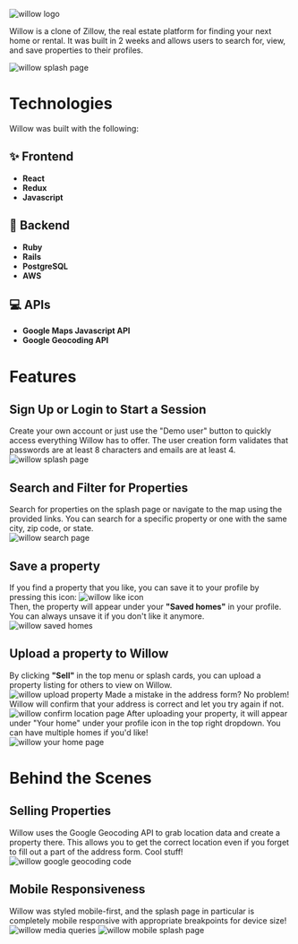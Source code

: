
![willow logo](https://i.imgur.com/CGTosdt.png)

Willow is a clone of Zillow, the real estate platform for finding your next home or rental. It was built in 2 weeks and allows users to search for, view, and save properties to their profiles.  

![willow splash page](https://i.imgur.com/WW1RCSj.jpeg)

# Technologies

Willow was built with the following:

## :sparkles: Frontend
* **React**
* **Redux**
* **Javascript**

## :wrench: Backend
* **Ruby**
* **Rails**
* **PostgreSQL**
* **AWS**

## :computer: APIs
* **Google Maps Javascript API**
* **Google Geocoding API**

# Features

## Sign Up or Login to Start a Session
Create your own account or just use the "Demo user" button to quickly access everything Willow has to offer. The user creation form validates that passwords are at least 8 characters and emails are at least 4.  
![willow splash page](https://i.imgur.com/6b0j99l.png)

## Search and Filter for Properties
Search for properties on the splash page or navigate to the map using the provided links. You can search for a specific property or one with the same city, zip code, or state.  
![willow search page](https://i.imgur.com/d4xAXuT.jpeg)

## Save a property
If you find a property that you like, you can save it to your profile by pressing this icon:
![willow like icon](https://i.imgur.com/TcvA9TO.png)  
Then, the property will appear under your **"Saved homes"** in your profile. You can always unsave it if you don't like it anymore.  
![willow saved homes](https://i.imgur.com/gS1ztd9.png)

## Upload a property to Willow
By clicking **"Sell"** in the top menu or splash cards, you can upload a property listing for others to view on Willow.  
![willow upload property](https://i.imgur.com/C68Wckm.png)
Made a mistake in the address form? No problem! Willow will confirm that your address is correct and let you try again if not.  
![willow confirm location page](https://i.imgur.com/yblhjQN.png)
After uploading your property, it will appear under "Your home" under your profile icon in the top right dropdown. You can have multiple homes if you'd like!  
![willow your home page](https://i.imgur.com/1XXh7e9.png)

# Behind the Scenes

## Selling Properties

Willow uses the Google Geocoding API to grab location data and create a property there. This allows you to get the correct location even if you forget to fill out a part of the address form. Cool stuff!  
![willow google geocoding code](https://i.imgur.com/tFgEMOe.png)

## Mobile Responsiveness

Willow was styled mobile-first, and the splash page in particular is completely mobile responsive with appropriate breakpoints for device size!  
![willow media queries](https://i.imgur.com/n2yJrgL.png)
![willow mobile splash page](https://i.imgur.com/ec2dOLT.png)